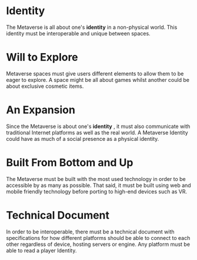 # Identity

The Metaverse is all about one's **identity** in a non-physical world. This identity must be interoperable and unique between spaces.

# Will to Explore
Metaverse spaces must give users different elements to allow them to be eager to explore. A space might be all about games whilst another could be about exclusive cosmetic items.

# An Expansion

Since the Metaverse is about one's **identity** , it must also communicate with traditional Internet platforms as well as the real world. A Metaverse Identity could have as much of a social presence as a physical identity.

# Built From Bottom and Up

The Metaverse must be built with the most used technology in order to be accessible by as many as possible. That said, it must be built using web and mobile friendly technology before porting to high-end devices such as VR.

# Technical Document

In order to be interoperable, there must be a technical document with specifications for how different platforms should be able to connect to each other regardless of device, hosting servers or engine. Any platform must be able to read a player Identity.

